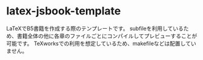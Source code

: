 # latex-jsbook-template

LaTeXでB5書籍を作成する際のテンプレートです。
subfileを利用しているため、書籍全体の他に各章のファイルごとにコンパイルしてプレビューすることが可能です。
TeXworksでの利用を想定しているため、makefileなどは配置していません。
